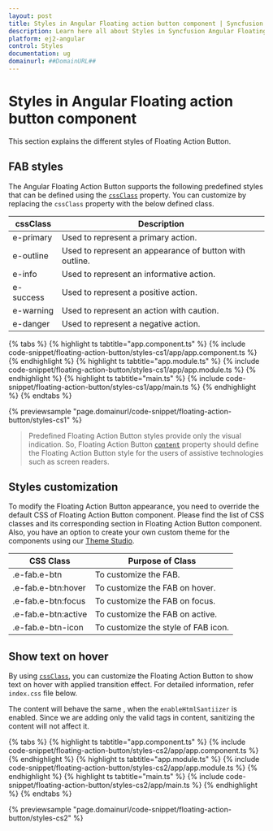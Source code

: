 ```yaml
---
layout: post
title: Styles in Angular Floating action button component | Syncfusion
description: Learn here all about Styles in Syncfusion Angular Floating action button component of Syncfusion Essential JS 2 and more.
platform: ej2-angular
control: Styles 
documentation: ug
domainurl: ##DomainURL##
---
```


# Styles in Angular Floating action button component

This section explains the different styles of Floating Action Button.

## FAB styles

The Angular Floating Action Button supports the following predefined styles that can be defined using the [`cssClass`](https://ej2.syncfusion.com/angular/documentation/api/floating-action-button/fab/#cssclass) property. You can customize by replacing the `cssClass` property with the below defined class.

| cssClass | Description |
| -------- | -------- |
| e-primary | Used to represent a primary action. |
| e-outline |  Used to represent an appearance of button with outline. |
| e-info |  Used to represent an informative action. |
| e-success | Used to represent a positive action. |
| e-warning | Used to represent an action with caution. |
| e-danger | Used to represent a negative action. |

{% tabs %}
{% highlight ts tabtitle="app.component.ts" %}
{% include code-snippet/floating-action-button/styles-cs1/app/app.component.ts %}
{% endhighlight %}
{% highlight ts tabtitle="app.module.ts" %}
{% include code-snippet/floating-action-button/styles-cs1/app/app.module.ts %}
{% endhighlight %}
{% highlight ts tabtitle="main.ts" %}
{% include code-snippet/floating-action-button/styles-cs1/app/main.ts %}
{% endhighlight %}
{% endtabs %}
  
{% previewsample "page.domainurl/code-snippet/floating-action-button/styles-cs1" %}

> Predefined Floating Action Button styles provide only the visual indication. So, Floating Action Button [`content`](https://ej2.syncfusion.com/angular/documentation/api/floating-action-button/fab/#content) property should define the Floating Action Button style for the users of assistive technologies such as screen readers.

## Styles customization

To modify the Floating Action Button appearance, you need to override the default CSS of Floating Action Button component. Please find the list of CSS classes and its corresponding section in Floating Action Button component. Also, you have an option to create your own custom theme for the components using our [Theme Studio](https://ej2.syncfusion.com/themestudio/?theme=fluent).

| CSS Class | Purpose of Class |
|-----|----- |
|.e-fab.e-btn|To customize the FAB.|
|.e-fab.e-btn:hover|To customize the FAB on hover.|
|.e-fab.e-btn:focus|To customize the FAB on focus.|
|.e-fab.e-btn:active|To customize the FAB on active.|
|.e-fab.e-btn-icon|To customize the style of FAB icon.|

## Show text on hover

By using [`cssClass`](https://ej2.syncfusion.com/angular/documentation/api/floating-action-button/fab/#cssclass), you can customize the Floating Action Button to show text on hover with applied transition effect. For detailed information, refer `index.css` file below.

The content will behave the same , when the `enableHtmlSantiizer` is enabled. Since we are adding only the valid tags in content, sanitizing the content will not affect it.

{% tabs %}
{% highlight ts tabtitle="app.component.ts" %}
{% include code-snippet/floating-action-button/styles-cs2/app/app.component.ts %}
{% endhighlight %}
{% highlight ts tabtitle="app.module.ts" %}
{% include code-snippet/floating-action-button/styles-cs2/app/app.module.ts %}
{% endhighlight %}
{% highlight ts tabtitle="main.ts" %}
{% include code-snippet/floating-action-button/styles-cs2/app/main.ts %}
{% endhighlight %}
{% endtabs %}
  
{% previewsample "page.domainurl/code-snippet/floating-action-button/styles-cs2" %}